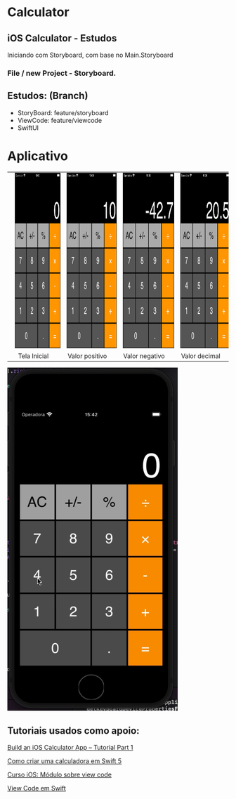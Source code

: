 # Calculator
## iOS Calculator - Estudos

Iniciando com Storyboard, com base no Main.Storyboard

### File / new Project - Storyboard.

## Estudos: (Branch)
- StoryBoard: feature/storyboard
- ViewCode: feature/viewcode
- SwiftUI

# Aplicativo

<table>
    <tr>
        <td>
            <img src=".github/images/Home_Screen.png" alt="Tela Inicial" height="400px" style="margin-left:10px" />
        </td>
        <td>
            <img src=".github/images/Positive_Value.png" alt="Valor positivo" height="400px" style="margin-left:10px" />
        </td>
        <td>
            <img src=".github/images/Negative_Value.png" alt="Valor negativo" height="400px" style="margin-left:10px" />
        </td>
        <td>
            <img src=".github/images/Decimal_Value.png" alt="Valor decimal" height="400px" style="margin-left:10px" />
        </td>
    </tr>
    <tr>
        <td align="center">
            Tela Inicial
        </td>
        <td align="center">
            Valor positivo
        </td>
        <td align="center">
            Valor negativo
        </td>
        <td align="center">
            Valor decimal
        </td>
    </tr>
</table>

![Usando aplicativo](.github/gif/Demonstration.gif)

## Tutoriais usados como apoio:

[Build an iOS Calculator App – Tutorial Part 1](http://www.appbuildingblocks.com/build-ios-calculator-app-tutorial-part-1/)

[Como criar uma calculadora em Swift 5](https://tech-pt.netlify.app/articles/pt514108/index.html)

[Curso iOS: Módulo sobre view code](https://medium.com/@tpLioy/curso-ios-m%C3%B3dulo-sobre-view-code-af0f6188297b)

[View Code em Swift](https://medium.com/mackmobile/view-code-em-swift-6026f42bf780)
